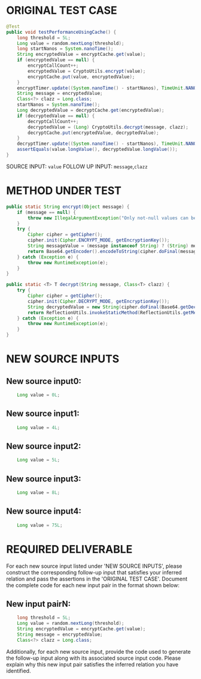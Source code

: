 # ORIGINAL TEST CASE
```java
@Test
public void testPerformanceUsingCache() {
    long threshold = 5L;
    Long value = random.nextLong(threshold);
    long startNanos = System.nanoTime();
    String encryptedValue = encryptCache.get(value);
    if (encryptedValue == null) {
        encryptCallCount++;
        encryptedValue = CryptoUtils.encrypt(value);
        encryptCache.put(value, encryptedValue);
    }
    encryptTimer.update((System.nanoTime() - startNanos), TimeUnit.NANOSECONDS);
    String message = encryptedValue;
    Class<?> clazz = Long.class;
    startNanos = System.nanoTime();
    Long decryptedValue = decryptCache.get(encryptedValue);
    if (decryptedValue == null) {
        decryptCallCount++;
        decryptedValue = (Long) CryptoUtils.decrypt(message, clazz);
        decryptCache.put(encryptedValue, decryptedValue);
    }
    decryptTimer.update((System.nanoTime() - startNanos), TimeUnit.NANOSECONDS);
    assertEquals(value.longValue(), decryptedValue.longValue());
}

```
SOURCE INPUT: `value`
FOLLOW UP INPUT: `message`,`clazz`


# METHOD UNDER TEST
```java
public static String encrypt(Object message) {
    if (message == null) {
        throw new IllegalArgumentException("Only not-null values can be encrypted!");
    }
    try {
        Cipher cipher = getCipher();
        cipher.init(Cipher.ENCRYPT_MODE, getEncryptionKey());
        String messageValue = (message instanceof String) ? (String) message : String.valueOf(message);
        return Base64.getEncoder().encodeToString(cipher.doFinal(messageValue.getBytes(ENCODING)));
    } catch (Exception e) {
        throw new RuntimeException(e);
    }
}

public static <T> T decrypt(String message, Class<T> clazz) {
    try {
        Cipher cipher = getCipher();
        cipher.init(Cipher.DECRYPT_MODE, getEncryptionKey());
        String decryptedValue = new String(cipher.doFinal(Base64.getDecoder().decode(message)));
        return ReflectionUtils.invokeStaticMethod(ReflectionUtils.getMethodOrNull(clazz, "valueOf", String.class), decryptedValue);
    } catch (Exception e) {
        throw new RuntimeException(e);
    }
}

```


# NEW SOURCE INPUTS
## New source input0:
```java
    Long value = 0L;
```

## New source input1:
```java
    Long value = 4L;
```

## New source input2:
```java
    Long value = 5L;
```

## New source input3:
```java
    Long value = 8L;
```

## New source input4:
```java
    Long value = 75L;
```



# REQUIRED DELIVERABLE
For each new source input listed under 'NEW SOURCE INPUTS', please construct the corresponding follow-up input that satisfies your inferred relation and pass the assertions in the 'ORIGINAL TEST CASE'. Document the complete code for each new input pair in the format shown below:
## New input pairN:
```java
    long threshold = 5L;
    Long value = random.nextLong(threshold);
    String encryptedValue = encryptCache.get(value);
    String message = encryptedValue;
    Class<?> clazz = Long.class;
```

Additionally, for each new source input, provide the code used to generate the follow-up input along with its associated source input code. Please explain why this new input pair satisfies the inferred relation you have identified.